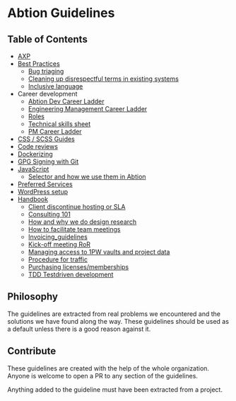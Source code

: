 # Abtion Guidelines
## Table of Contents
- [AXP](./axp/)
- [Best Practices](./best-practices/)
  - [Bug triaging](./best-practices/bug-triaging.md)
  - [Cleaning up disrespectful terms in existing systems](./best-practices/terms.md)
  - [Inclusive language](./best-practices/inclusive-language.md)
- Career development
  - [Abtion Dev Career Ladder](./career/ladder.md)
  - [Engineering Management Career Ladder](./career/em-ladder.md)
  - [Roles](./career/roles.md)
  - [Technical skills sheet](./career/technical-skills-sheet.md)
  - [PM Career Ladder](./PM_career_ladder.md)
- [CSS / SCSS Guides](./CSS%20/%20SCSS/)
- [Code reviews](./code-reviews/)
- [Dockerizing](./docker/)
- [GPG Signing with Git](./gpg-signing/)
- [JavaScript](./javascript/)
  - [Selector and how we use them in Abtion](./javascript/selectors.md)
- [Preferred Services](./services/)
- [WordPress setup](./wordpress/)
- [Handbook](./handbook)
  - [Client discontinue hosting or SLA](./handbook/client_discontinue_hosting_or_SLA.md)
  - [Consulting 101](./handbook/consulting-101.md)
  - [How and why we do design research](./handbook/how_and_why_we_do_design_research.md)
  - [How to facilitate team meetings](./handbook/how_to_facilitate_team_meetings.md)
  - [Invoicing_guidelines](./handbook/invoicing_guidelines.md)
  - [Kick-off meeting RoR](./handbook/kick_off_meeting_RubyOnRails.md)
  - [Managing access to 1PW vaults and project data](./handbook/managing_access_to_1pw_vaults_and_project_data.md)
  - [Procedure for traffic](./handbook/procedure_for_traffic.md)
  - [Purchasing licenses/memberships](./handbook/purchasing_licenses_and_memberships.md)
  - [TDD Testdriven development](./handbook/tdd_testdriven_development.md)

## Philosophy

The guidelines are extracted from real problems we encountered and the solutions we have found along the way. These guidelines should be used as a default unless there is a good reason against it.

## Contribute

These guidelines are created with the help of the whole organization. Anyone is welcome to open a PR to any section of the guidelines.

Anything added to the guideline must have been extracted from a project.
